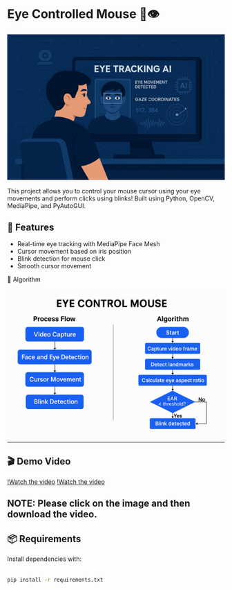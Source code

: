 # Eye Controlled Mouse 🎯👁️
<p float="left">
  <img src="assets/Example.jpg" width="700" />
</p>

This project allows you to control your mouse cursor using your eye movements and perform clicks using blinks! Built using Python, OpenCV, MediaPipe, and PyAutoGUI.

## 🔧 Features

- Real-time eye tracking with MediaPipe Face Mesh
- Cursor movement based on iris position
- Blink detection for mouse click
- Smooth cursor movement

📸 Algorithm

<p float="left">  
  <img src="assets/Algorithm.png" width="700" />
</p>


---

## 🎬 Demo Video

[!Watch the video](assets/video.mp4)
[!Watch the video](assets/video1.mp4)

## NOTE: Please click on the image and then download the video.

## 📦 Requirements

Install dependencies with:

```bash

pip install -r requirements.txt

```
